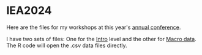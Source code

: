 # IEA2024
Here are the files for my workshops at this year's [annual conference](https://condor.depaul.edu/iea/).

I have two sets of files: One for the [Intro](https://github.com/hegerty/IEA2024/blob/main/R_Intro_IEA.R) level and the
other for [Macro data](https://github.com/hegerty/IEA2024/blob/main/R_Macro_Financial_IEA.R). The R code will open the .csv data files directly.

